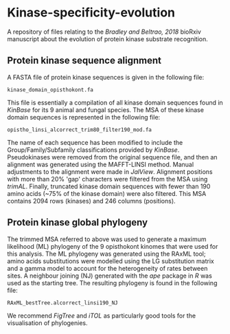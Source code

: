 # Kinase-specificity-evolution
A repository of files relating to the *Bradley and Beltrao, 2018* bioRxiv manuscript about the evolution of protein kinase substrate recognition.

## Protein kinase sequence alignment

A FASTA file of protein kinase sequences is given in the following file:
```
kinase_domain_opisthokont.fa
```
This file is essentially a compilation of all kinase domain sequences found in *KinBase* for its 9 animal and fungal species. The MSA of these kinase domain sequences is represented in the following file:
```
opistho_linsi_alcorrect_trim80_filter190_mod.fa
```
The name of each sequence has been modified to include the Group/Family/Subfamily classifications provided by *KinBase*. Pseudokinases were removed from the original sequence file, and then an alignment was generated using the MAFFT-LINSI method. Manual adjustments to the alignment were made in *JalView*. Alignment positions with more than 20% 'gap' characters were filtered from the MSA using *trimAL*. Finally, truncated kinase domain sequences with fewer than 190 amino acids (~75% of the kinase domain) were also filtered. This MSA contains 2094 rows (kinases) and 246 columns (positions). 

## Protein kinase global phylogeny

The trimmed MSA referred to above was used to generate a maximum likelihood (ML) phylogeny of the 9 opisthokont kinomes that were used for this analysis. The ML phylogeny was generated using the RAxML tool; amino acids substitutions were modelled using the LG substitution matrix and a gamma model to account for the heterogeneity of rates between sites. A neighbour joining (NJ) generated with the *ape* package in *R* was used as the starting tree. The resulting phylogeny is found in the following file:
```
RAxML_bestTree.alcorrect_linsi190_NJ
```
We recommend *FigTree* and *iTOL* as particularly good tools for the visualisation of phylogenies.

